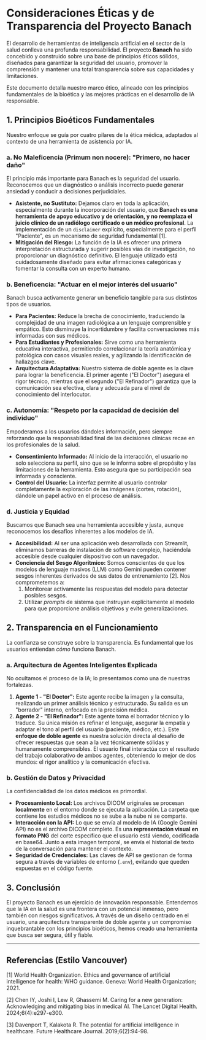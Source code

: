 # Consideraciones Éticas y de Transparencia del Proyecto Banach

El desarrollo de herramientas de inteligencia artificial en el sector de la salud conlleva una profunda responsabilidad. El proyecto **Banach** ha sido concebido y construido sobre una base de principios éticos sólidos, diseñados para garantizar la seguridad del usuario, promover la comprensión y mantener una total transparencia sobre sus capacidades y limitaciones.

Este documento detalla nuestro marco ético, alineado con los principios fundamentales de la bioética y las mejores prácticas en el desarrollo de IA responsable.

## 1. Principios Bioéticos Fundamentales

Nuestro enfoque se guía por cuatro pilares de la ética médica, adaptados al contexto de una herramienta de asistencia por IA.

### **a. No Maleficencia (Primum non nocere): "Primero, no hacer daño"**

El principio más importante para Banach es la seguridad del usuario. Reconocemos que un diagnóstico o análisis incorrecto puede generar ansiedad y conducir a decisiones perjudiciales.

* **Asistente, no Sustituto:** Dejamos claro en toda la aplicación, especialmente durante la incorporación del usuario, que **Banach es una herramienta de apoyo educativo y de orientación, y no reemplaza el juicio clínico de un radiólogo certificado o un médico profesional**. La implementación de un `disclaimer` explícito, especialmente para el perfil "Paciente", es un mecanismo de seguridad fundamental [1].
* **Mitigación del Riesgo:** La función de la IA es ofrecer una primera interpretación estructurada y sugerir posibles vías de investigación, no proporcionar un diagnóstico definitivo. El lenguaje utilizado está cuidadosamente diseñado para evitar afirmaciones categóricas y fomentar la consulta con un experto humano.

### **b. Beneficencia: "Actuar en el mejor interés del usuario"**

Banach busca activamente generar un beneficio tangible para sus distintos tipos de usuarios.

* **Para Pacientes:** Reduce la brecha de conocimiento, traduciendo la complejidad de una imagen radiológica a un lenguaje comprensible y empático. Esto disminuye la incertidumbre y facilita conversaciones más informadas con sus médicos.
* **Para Estudiantes y Profesionales:** Sirve como una herramienta educativa interactiva, permitiendo correlacionar la teoría anatómica y patológica con casos visuales reales, y agilizando la identificación de hallazgos clave.
* **Arquitectura Adaptativa:** Nuestro sistema de doble agente es la clave para lograr la beneficencia. El primer agente ("El Doctor") asegura el rigor técnico, mientras que el segundo ("El Refinador") garantiza que la comunicación sea efectiva, clara y adecuada para el nivel de conocimiento del interlocutor.

### **c. Autonomía: "Respeto por la capacidad de decisión del individuo"**

Empoderamos a los usuarios dándoles información, pero siempre reforzando que la responsabilidad final de las decisiones clínicas recae en los profesionales de la salud.

* **Consentimiento Informado:** Al inicio de la interacción, el usuario no solo selecciona su perfil, sino que se le informa sobre el propósito y las limitaciones de la herramienta. Esto asegura que su participación sea informada y consciente.
* **Control del Usuario:** La interfaz permite al usuario controlar completamente la exploración de las imágenes (cortes, rotación), dándole un papel activo en el proceso de análisis.

### **d. Justicia y Equidad**

Buscamos que Banach sea una herramienta accesible y justa, aunque reconocemos los desafíos inherentes a los modelos de IA.

* **Accesibilidad:** Al ser una aplicación web desarrollada con Streamlit, eliminamos barreras de instalación de software complejo, haciéndola accesible desde cualquier dispositivo con un navegador.
* **Conciencia del Sesgo Algorítmico:** Somos conscientes de que los modelos de lenguaje masivos (LLM) como Gemini pueden contener sesgos inherentes derivados de sus datos de entrenamiento [2]. Nos comprometemos a:
    1.  Monitorear activamente las respuestas del modelo para detectar posibles sesgos.
    2.  Utilizar *prompts* de sistema que instruyan explícitamente al modelo para que proporcione análisis objetivos y evite generalizaciones.

## 2. Transparencia en el Funcionamiento

La confianza se construye sobre la transparencia. Es fundamental que los usuarios entiendan *cómo* funciona Banach.

### **a. Arquitectura de Agentes Inteligentes Explicada**

No ocultamos el proceso de la IA; lo presentamos como una de nuestras fortalezas.
1.  **Agente 1 - "El Doctor":** Este agente recibe la imagen y la consulta, realizando un primer análisis técnico y estructurado. Su salida es un "borrador" interno, enfocado en la precisión médica.
2.  **Agente 2 - "El Refinador":** Este agente toma el borrador técnico y lo traduce. Su única misión es refinar el lenguaje, asegurar la empatía y adaptar el tono al perfil del usuario (paciente, médico, etc.).
Este **enfoque de doble agente** es nuestra solución directa al desafío de ofrecer respuestas que sean a la vez técnicamente sólidas y humanamente comprensibles. El usuario final interactúa con el resultado del trabajo colaborativo de ambos agentes, obteniendo lo mejor de dos mundos: el rigor analítico y la comunicación efectiva.

### **b. Gestión de Datos y Privacidad**

La confidencialidad de los datos médicos es primordial.
* **Procesamiento Local:** Los archivos DICOM originales se procesan **localmente** en el entorno donde se ejecuta la aplicación. La carpeta que contiene los estudios médicos no se sube a la nube ni se comparte.
* **Interacción con la API:** Lo que se envía al modelo de IA (Google Gemini API) no es el archivo DICOM completo. Es una **representación visual en formato PNG** del corte específico que el usuario está viendo, codificada en base64. Junto a esta imagen temporal, se envía el historial de texto de la conversación para mantener el contexto.
* **Seguridad de Credenciales:** Las claves de API se gestionan de forma segura a través de variables de entorno (`.env`), evitando que queden expuestas en el código fuente.

## 3. Conclusión

El proyecto Banach es un ejercicio de innovación responsable. Entendemos que la IA en la salud es una frontera con un potencial inmenso, pero también con riesgos significativos. A través de un diseño centrado en el usuario, una arquitectura transparente de doble agente y un compromiso inquebrantable con los principios bioéticos, hemos creado una herramienta que busca ser segura, útil y fiable.

---

## Referencias (Estilo Vancouver)

[1] World Health Organization. Ethics and governance of artificial intelligence for health: WHO guidance. Geneva: World Health Organization; 2021.

[2] Chen IY, Joshi I, Lew R, Ghassemi M. Caring for a new generation: Acknowledging and mitigating bias in medical AI. The Lancet Digital Health. 2024;6(4):e297-e300.

[3] Davenport T, Kalakota R. The potential for artificial intelligence in healthcare. Future Healthcare Journal. 2019;6(2):94-98.